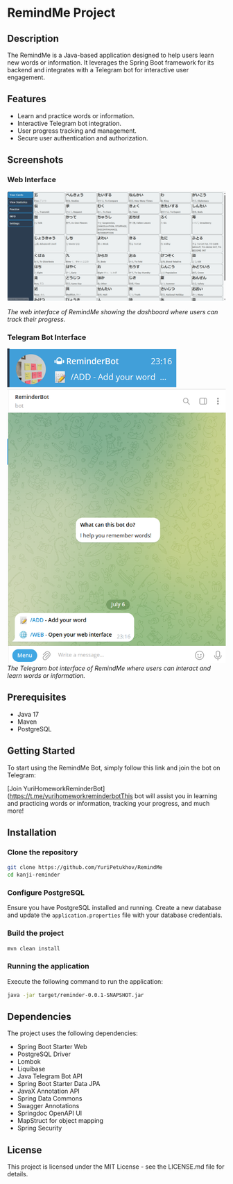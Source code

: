 # RemindMe Project

## Description
The RemindMe is a Java-based application designed to help users learn new words or information. It leverages the Spring Boot framework for its backend and integrates with a Telegram bot for interactive user engagement.

## Features
- Learn and practice words or information.
- Interactive Telegram bot integration.
- User progress tracking and management.
- Secure user authentication and authorization.

## Screenshots
### Web Interface
![RemindMe Web Interface](img.png)

*The web interface of RemindMe showing the dashboard where users can track their progress.*

### Telegram Bot Interface
![RemindMe Telegram Bot](img_1.png)
![RemindMe Telegram Bot](img_2.png)
*The Telegram bot interface of RemindMe where users can interact and learn words or information.*

## Prerequisites
- Java 17
- Maven
- PostgreSQL

## Getting Started

To start using the RemindMe Bot, simply follow this link and join the bot on Telegram:

[Join YuriHomeworkReminderBot](https://t.me/yurihomeworkreminderbotThis bot will assist you in learning and practicing words or information, tracking your progress, and much more!


## Installation

### Clone the repository
```bash
git clone https://github.com/YuriPetukhov/RemindMe
cd kanji-reminder
```

### Configure PostgreSQL
Ensure you have PostgreSQL installed and running. Create a new database and update the `application.properties` file with your database credentials.

### Build the project
```bash
mvn clean install
```

### Running the application
Execute the following command to run the application:
```bash
java -jar target/reminder-0.0.1-SNAPSHOT.jar
```

## Dependencies
The project uses the following dependencies:
- Spring Boot Starter Web
- PostgreSQL Driver
- Lombok
- Liquibase
- Java Telegram Bot API
- Spring Boot Starter Data JPA
- JavaX Annotation API
- Spring Data Commons
- Swagger Annotations
- Springdoc OpenAPI UI
- MapStruct for object mapping
- Spring Security

## License
This project is licensed under the MIT License - see the LICENSE.md file for details.